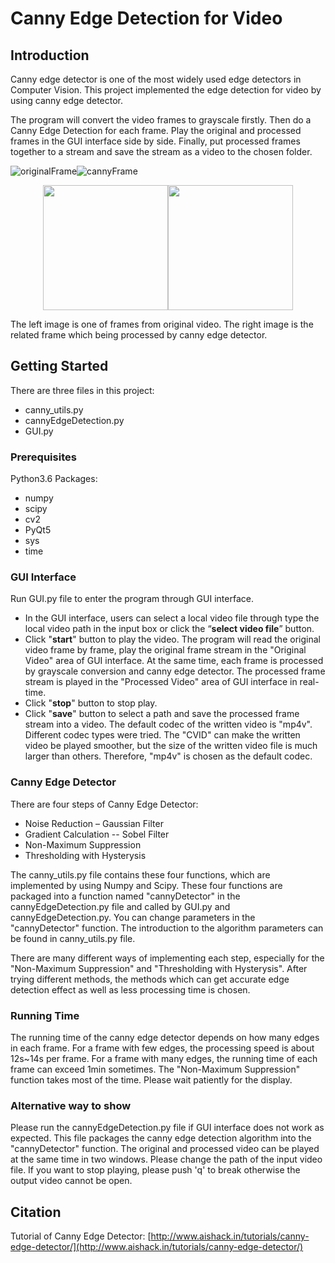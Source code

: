 ﻿# Canny Edge Detection for Video


## Introduction

Canny edge detector is one of the most widely used edge detectors in Computer Vision. This project implemented the edge detection for video by using canny edge detector.

The program will convert the video frames to grayscale firstly. Then do a Canny Edge Detection for each frame. Play the original and processed frames in the GUI interface side by side. Finally, put processed frames together to a stream and save the stream as a video to the chosen folder.

![](https://lh3.googleusercontent.com/kwfFtEYvq2IalLd_YowGiHUXkMk17v-DpIBDO1aMYhnuA8ABw9HzwOJZKjiuliJ45cLbCGDXGj_A "originalFrame")![](https://lh3.googleusercontent.com/3SQSuwhf8uK-47dhuNOy23FV9CDrJKw1RRAoHBJdsQ0NNmo9b9QnKFSXZE71QVfrlNjXOI9Q9RBf "cannyFrame")

<center>
 <img src="https://lh3.googleusercontent.com/kwfFtEYvq2IalLd_YowGiHUXkMk17v-DpIBDO1aMYhnuA8ABw9HzwOJZKjiuliJ45cLbCGDXGj_A" width="200"/><img src="https://lh3.googleusercontent.com/3SQSuwhf8uK-47dhuNOy23FV9CDrJKw1RRAoHBJdsQ0NNmo9b9QnKFSXZE71QVfrlNjXOI9Q9RBf" width="200"/>
</center>

The left image is one of frames from original video. The right image is the related frame which being processed by canny edge detector.

## Getting Started

There are three files in this project:
 - canny_utils.py 
 - cannyEdgeDetection.py 
 - GUI.py

### Prerequisites
Python3.6
Packages:
 - numpy 
 - scipy 
 - cv2 
 - PyQt5 
 - sys 
 - time

### GUI Interface

Run GUI.py file to enter the program through GUI interface.
 - In the GUI interface, users can select a local video file through type the local video  path in the input box or click the “**select video file**” button.
 - Click "**start**" button to play the video. The program will read the original video frame by frame, play the original frame stream in the "Original Video" area of GUI interface. At the same time, each frame is processed by grayscale conversion and canny edge detector. The processed frame stream is played in the "Processed Video" area of GUI interface in real-time.
 - Click "**stop**" button to stop play.
 - Click "**save**" button to select a path and save the processed frame stream into a video. The default codec of the written video is "mp4v". Different codec types were tried. The "CVID" can make the written video be played smoother, but the size of the written video file is much larger than others. Therefore,  "mp4v" is chosen as the default codec.

### Canny Edge Detector 

There are four steps of Canny Edge Detector:
 - Noise Reduction – Gaussian Filter
 - Gradient Calculation -- Sobel Filter
 - Non-Maximum Suppression
 - Thresholding with Hysterysis

The canny_utils.py file contains these four functions, which are implemented by using Numpy and Scipy. These four functions are packaged into a function named "cannyDetector" in the cannyEdgeDetection.py file and called by GUI.py and cannyEdgeDetection.py. You can change parameters in the "cannyDetector" function. The introduction to the algorithm parameters can be found in canny_utils.py file.

There are many different ways of implementing each step, especially for the "Non-Maximum Suppression" and "Thresholding with Hysterysis". After trying different methods,  the methods which can get accurate edge detection effect as well as less processing time is chosen.


### Running Time 

The running time of the canny edge detector depends on how many edges in each frame. For a frame with few edges, the processing speed is about 12s~14s per frame. For a frame with many edges, the running time of each frame can exceed 1min sometimes. The "Non-Maximum Suppression"  function takes most of the time. Please wait patiently for the display.

### Alternative way to show 

Please run the cannyEdgeDetection.py file if GUI interface does not work as expected. This file packages the canny edge detection algorithm into the "cannyDetector" function. The original and processed video can be played at the same time in two windows. Please change the path of the input video file. If you want to stop playing, please push 'q' to break otherwise the output video cannot be open.

## Citation

Tutorial of Canny Edge Detector:
[http://www.aishack.in/tutorials/canny-edge-detector/](http://www.aishack.in/tutorials/canny-edge-detector/)

